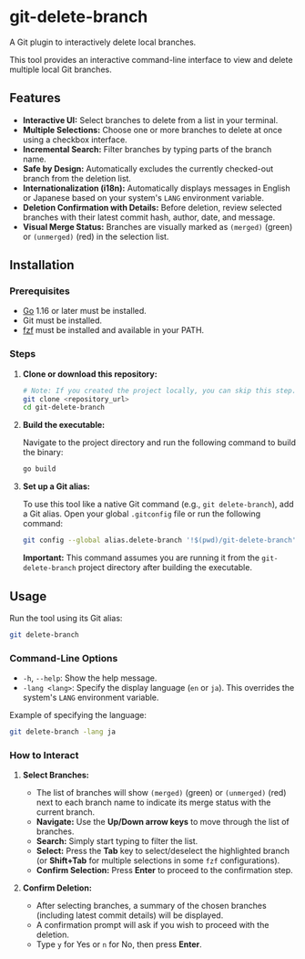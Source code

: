 # git-delete-branch

A Git plugin to interactively delete local branches.

This tool provides an interactive command-line interface to view and delete multiple local Git branches.

## Features

- **Interactive UI:** Select branches to delete from a list in your terminal.
- **Multiple Selections:** Choose one or more branches to delete at once using a checkbox interface.
- **Incremental Search:** Filter branches by typing parts of the branch name.
- **Safe by Design:** Automatically excludes the currently checked-out branch from the deletion list.
- **Internationalization (i18n):** Automatically displays messages in English or Japanese based on your system's `LANG` environment variable.
- **Deletion Confirmation with Details:** Before deletion, review selected branches with their latest commit hash, author, date, and message.
- **Visual Merge Status:** Branches are visually marked as `(merged)` (green) or `(unmerged)` (red) in the selection list.

## Installation

### Prerequisites

- [Go](https://golang.org/doc/install) 1.16 or later must be installed.
- Git must be installed.
- [fzf](https://github.com/junegunn/fzf#installation) must be installed and available in your PATH.

### Steps

1.  **Clone or download this repository:**

    ```sh
    # Note: If you created the project locally, you can skip this step.
    git clone <repository_url>
    cd git-delete-branch
    ```

2.  **Build the executable:**

    Navigate to the project directory and run the following command to build the binary:

    ```sh
    go build
    ```

3.  **Set up a Git alias:**

    To use this tool like a native Git command (e.g., `git delete-branch`), add a Git alias. Open your global `.gitconfig` file or run the following command:

    ```sh
    git config --global alias.delete-branch '!$(pwd)/git-delete-branch'
    ```

    **Important:** This command assumes you are running it from the `git-delete-branch` project directory after building the executable.

## Usage

Run the tool using its Git alias:

```sh
git delete-branch
```

### Command-Line Options

- `-h`, `--help`: Show the help message.
- `-lang <lang>`: Specify the display language (`en` or `ja`). This overrides the system's `LANG` environment variable.

Example of specifying the language:

```sh
git delete-branch -lang ja
```

### How to Interact

1.  **Select Branches:**
    - The list of branches will show `(merged)` (green) or `(unmerged)` (red) next to each branch name to indicate its merge status with the current branch.
    - **Navigate:** Use the **Up/Down arrow keys** to move through the list of branches.
    - **Search:** Simply start typing to filter the list.
    - **Select:** Press the **Tab** key to select/deselect the highlighted branch (or **Shift+Tab** for multiple selections in some `fzf` configurations).
    - **Confirm Selection:** Press **Enter** to proceed to the confirmation step.

2.  **Confirm Deletion:**
    - After selecting branches, a summary of the chosen branches (including latest commit details) will be displayed.
    - A confirmation prompt will ask if you wish to proceed with the deletion.
    - Type `y` for Yes or `n` for No, then press **Enter**.
